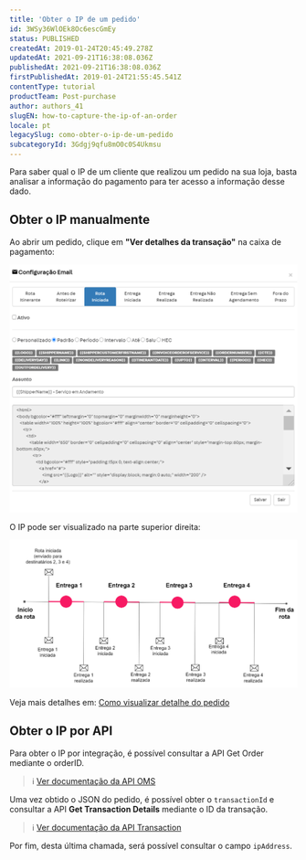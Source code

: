 ```yaml
---
title: 'Obter o IP de um pedido'
id: 3WSy36WlOEk8Oc6escGmEy
status: PUBLISHED
createdAt: 2019-01-24T20:45:49.278Z
updatedAt: 2021-09-21T16:38:08.036Z
publishedAt: 2021-09-21T16:38:08.036Z
firstPublishedAt: 2019-01-24T21:55:45.541Z
contentType: tutorial
productTeam: Post-purchase
author: authors_41
slugEN: how-to-capture-the-ip-of-an-order
locale: pt
legacySlug: como-obter-o-ip-de-um-pedido
subcategoryId: 3Gdgj9qfu8mO0c0S4Ukmsu
---
```


Para saber qual o IP de um cliente que realizou um pedido na sua loja, basta analisar a informação do pagamento para ter acesso a informação desse dado.

## Obter o IP manualmente

Ao abrir um pedido, clique em __"Ver detalhes da transação"__ na caixa de pagamento:

![ip pedido1 PT](https://raw.githubusercontent.com/vtexdocs/help-center-content/refs/heads/main/_1.png)

O IP pode ser visualizado na parte superior direita:

![ip pedido2 PT](https://raw.githubusercontent.com/vtexdocs/help-center-content/refs/heads/main/_2.png)

Veja mais detalhes em: [Como visualizar detalhe do pedido](/pt/tutorial/como-visualizar-detalhes-do-pedido)

## Obter o IP por API

Para obter o IP por integração, é possível consultar a API Get Order mediante o orderID.

>ℹ️ [Ver documentação da API OMS](https://developers.vtex.com/reference/orders#getorder)

Uma vez obtido o JSON do pedido, é possível obter o `transactionId` e consultar a API **Get Transaction Details** mediante o ID da transação.

>ℹ️ [Ver documentação da API Transaction](https://developers.vtex.com/reference/transaction-process#transactiondetails)

Por fim, desta última chamada, será possível consultar o campo `ipAddress`.
